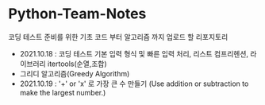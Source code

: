 # Python-Team-Notes
코딩 테스트 준비를 위한 기초 코드 부터 알고리즘 까지 업로드 할 리포지토리


* 2021.10.18 : 코딩 테스트 기본 입력 형식 및 빠른 입력 처리, 리스트 컴프리헨션, 라이브러리 itertools(순열,조합)
* 그리디 알고리즘(Greedy Algorithm)
* 2021.10.19 :  '+' or 'x' 로 가장 큰 수 만들기 (Use addition or subtraction to make the largest number.)
